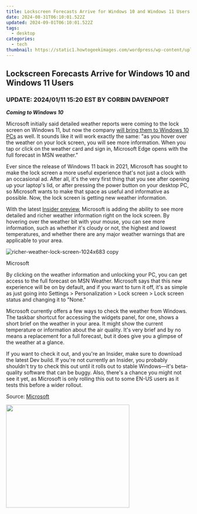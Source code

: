 ```yaml
---
title: Lockscreen Forecasts Arrive for Windows 10 and Windows 11 Users
date: 2024-08-31T06:10:01.522Z
updated: 2024-09-01T06:10:01.522Z
tags:
  - desktop
categories:
  - tech
thumbnail: https://static1.howtogeekimages.com/wordpress/wp-content/uploads/2023/11/33.png
---
```


## Lockscreen Forecasts Arrive for Windows 10 and Windows 11 Users

###  UPDATE: 2024/01/11 15:20 EST BY CORBIN DAVENPORT

**_Coming to Windows 10_** 

 Microsoft initially said detailed weather reports were coming to the lock screen on Windows 11, but now the company [will bring them to Windows 10 PCs](https://blogs.windows.com/windows-insider/2024/01/11/releasing-windows-10-build-19045-3992-to-release-preview-channel/) as well. It sounds like it will work exactly the same: "as you hover over the weather on your lock screen, you will see more information. When you tap or click on the weather card and sign in, Microsoft Edge opens with the full forecast in MSN weather."

 Ever since the release of Windows 11 back in 2021, Microsoft has sought to make the lock screen a more useful experience that's not just a clock with an occasional ad. After all, it's the very first thing that you see after opening up your laptop's lid, or after pressing the power button on your desktop PC, so Microsoft wants to make that space as useful and informative as possible. Now, the lock screen is getting new weather information.

 With the latest [Insider preview](https://program-issues.techidaily.com/boosting-horizon-zero-dawns-speed-tips-for-higher-fps-and-superior-play-experience/), Microsoft is adding the ability to see more detailed and richer weather information right on the lock screen. By hovering over the weather bit with your mouse, you can see more information, such as whether it's cloudy or not, the highest and lowest temperatures, and whether there are any major weather warnings that are applicable to your area.

![richer-weather-lock-screen-1024x683 copy](https://static1.howtogeekimages.com/wordpress/wp-content/uploads/2024/01/richer-weather-lock-screen-1024x683-copy.jpg) 

Microsoft

 By clicking on the weather information and unlocking your PC, you can get access to the full forecast on MSN Weather. Microsoft says that this new experience will be on by default, and if you want to turn it off, it's as simple as just going into Settings > Personalization > Lock screen > Lock screen status and changing it to "None."

 Microsoft currently offers a few ways to check the weather from Windows. The taskbar shortcut for accessing the widgets panel, for one, shows a short brief on the weather in your area. It might show the current temperature or information about the air quality. It's very brief and by no means a replacement for a full forecast, but it does give you a glimpse of the weather at a glance.

 If you want to check it out, and you're an Insider, make sure to download the latest Dev build. If you're not currently an Insider, you probably shouldn't try to check this out until it rolls out to stable Windows—it's beta-quality software that can be buggy. Also, there's a chance you might not see it yet, as Microsoft is only rolling this out to some EN-US users as it tests this before a wider rollout.

 Source: [Microsoft](https://blogs.windows.com/windows-insider/2024/01/03/announcing-windows-11-insider-preview-build-23612-dev-channel/)

<ins class="adsbygoogle"
     style="display:block"
     data-ad-format="autorelaxed"
     data-ad-client="ca-pub-7571918770474297"
     data-ad-slot="1223367746"></ins>



<ins class="adsbygoogle"
     style="display:block"
     data-ad-client="ca-pub-7571918770474297"
     data-ad-slot="8358498916"
     data-ad-format="auto"
     data-full-width-responsive="true"></ins>



<!-- affiliate ads begin -->
<a href="https://getlyla.pxf.io/c/5597632/1455723/15391" target="_top" id="1455723"><img src="//a.impactradius-go.com/display-ad/15391-1455723" border="0" alt="" width="336" height="280"/></a><img height="0" width="0" src="https://imp.pxf.io/i/5597632/1455723/15391" style="position:absolute;visibility:hidden;" border="0" />
<!-- affiliate ads end -->